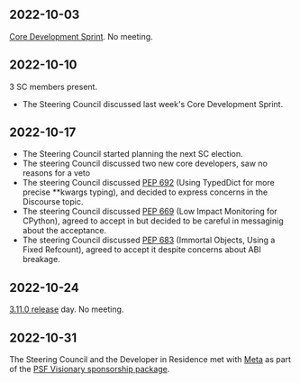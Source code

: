
## 2022-10-03

[Core Development Sprint](https://blog.python.org/2022/10/python-core-development-sprint-2022-311.html). No meeting.

## 2022-10-10

3 SC members present.

* The Steering Council discussed last week's Core Development Sprint.

## 2022-10-17
* The Steering Council started planning the next SC election.
* The steering Council discussed two new core developers, saw no reasons for a veto
* The steering Council discussed [PEP 692](https://peps.python.org/pep-0692/) (Using TypedDict for more precise \*\*kwargs typing), and decided to express concerns in the Discourse topic.
* The steering Council discussed [PEP 669](https://peps.python.org/pep-0669/) (Low Impact Monitoring for CPython), agreed to accept in but decided to be careful in messaginig about the acceptance.
* The steering Council discussed [PEP 683](https://peps.python.org/pep-0683/) (Immortal Objects, Using a Fixed Refcount), agreed to accept it despite concerns about ABI breakage.

## 2022-10-24

[3.11.0 release](https://www.youtube.com/watch?v=PGZPSWZSkJI) day. No meeting.


## 2022-10-31

The Steering Council and the Developer in Residence met with [Meta](https://www.meta.com/) as part of the [PSF Visionary sponsorship package](https://www.python.org/sponsors/application/).
